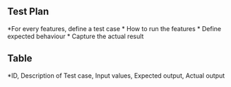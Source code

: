 ## Test Plan
 *For every features, define a test case * How to run the features * Define expected behaviour * Capture the actual result

## Table
 *ID, Description of Test case, Input values, Expected output, Actual output